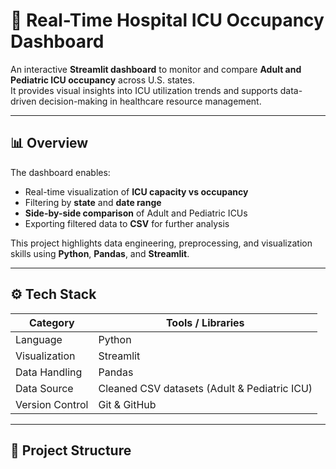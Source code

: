 # 🏥 Real-Time Hospital ICU Occupancy Dashboard

An interactive **Streamlit dashboard** to monitor and compare **Adult and Pediatric ICU occupancy** across U.S. states.  
It provides visual insights into ICU utilization trends and supports data-driven decision-making in healthcare resource management.

---

## 📊 Overview
The dashboard enables:
- Real-time visualization of **ICU capacity vs occupancy**
- Filtering by **state** and **date range**
- **Side-by-side comparison** of Adult and Pediatric ICUs
- Exporting filtered data to **CSV** for further analysis

This project highlights data engineering, preprocessing, and visualization skills using **Python**, **Pandas**, and **Streamlit**.

---

## ⚙️ Tech Stack
| Category | Tools / Libraries |
|-----------|------------------|
| Language | Python |
| Visualization | Streamlit |
| Data Handling | Pandas |
| Data Source | Cleaned CSV datasets (Adult & Pediatric ICU) |
| Version Control | Git & GitHub |

---

## 🧱 Project Structure
